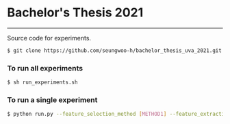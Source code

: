 # Bachelor's Thesis 2021
---
Source code for experiments.

```bash
$ git clone https://github.com/seungwoo-h/bachelor_thesis_uva_2021.git
```

### To run all experiments
```bash
$ sh run_experiments.sh
```

### To run a single experiment
```bash
$ python run.py --feature_selection_method [METHOD1] --feature_extraction_method [METHOD2] --base_model [MODEL]
```

